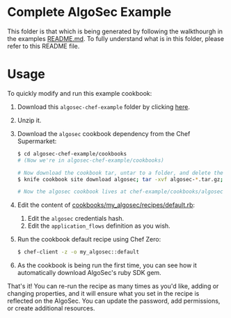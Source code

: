 # Complete AlgoSec Example

This folder is that which is being generated by following the walkthourgh in the examples [README.md](../README.md). To fully understand what is in this folder, please refer to this README file.

# Usage

To quickly modify and run this example cookbook:

1. Download this `algosec-chef-example` folder by clicking [here](https://minhaskamal.github.io/DownGit/#/home?url=https://github.com/AlmogCohen/algosec-chef/tree/master/examples/algosec-chef-example). 
2. Unzip it.
3. Download the `algosec` cookbook dependency from the Chef Supermarket:
      
    ```bash
    $ cd algosec-chef-example/cookbooks
    # (Now we're in algosec-chef-example/cookbooks)
    
    # Now download the cookbook tar, untar to a folder, and delete the tar file
    $ knife cookbook site download algosec; tar -xvf algosec-*.tar.gz; rm algosec-*.tar.gz
    
    # Now the algosec cookbook lives at chef-example/cookbooks/algosec
    ```
 
4. Edit the content of [cookbooks/my_algosec/recipes/default.rb](cookbooks/my_algosec/recipes/default.rb):
    1. Edit the `algosec` credentials hash.
    2. Edit the `application_flows` definition as you wish.
5. Run the cookbook default recipe using Chef Zero:
    
    ```bash
    $ chef-client -z -o my_algosec::default
    ```

6. As the cookbook is being run the first time, you can see how it automatically download AlgoSec's ruby SDK gem.

That's it! You can re-run the recipe as many times as you'd like, adding or changing properties, and it will ensure what you set in the recipe is reflected on the AlgoSec. You can update the password, add permissions, or create additional resources.